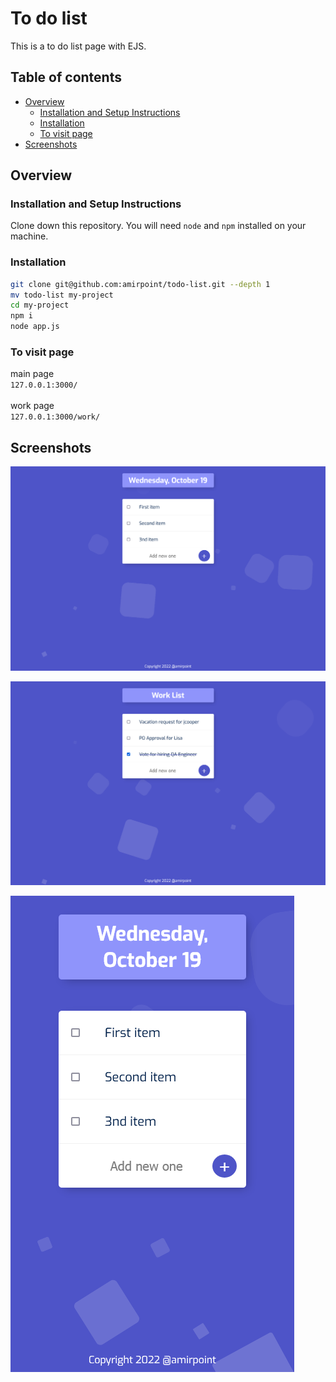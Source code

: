 ﻿# To do list

This is a to do list page with EJS.

## Table of contents

- [Overview](#overview)
  - [Installation and Setup Instructions](#installation-and-setup-instructions)
  - [Installation](#installation)
  - [To visit page](#to-visit-page)
- [Screenshots](#screenshots)

## Overview
### Installation and Setup Instructions

Clone down this repository. You will need `node` and `npm` installed on your machine.  

### Installation

```bash
git clone git@github.com:amirpoint/todo-list.git --depth 1
mv todo-list my-project
cd my-project
npm i
node app.js
```

### To visit page

main page<br>
`127.0.0.1:3000/`<br><br>
work page<br>
`127.0.0.1:3000/work/`

## Screenshots

![/](design/main.png)

![/work](design/work.png)

![/](design/main-mobile.png)
